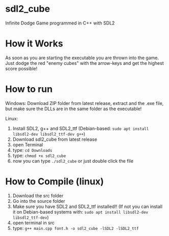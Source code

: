 # sdl2_cube
Infinite Dodge Game programmed in C++ with SDL2

# How it Works
As soon as you are starting the executable you are thrown into the game. Just dodge the red "enemy cubes" with the arrow-keys and get the highest score possible!

# How to run
Windows:
Download ZIP folder from latest release, extract and the .exe file, but make sure the DLLs are in the same folder as the executable!

Linux:
1. Install SDL2, g++ and SDL2_ttf (Debian-based: `sudo apt install libsdl2-dev libsdl2_ttf-dev g++`)
2. Download sdl2_cube from latest release
3. open Terminal
4. type: `cd Downloads`
5. type: `chmod +x sdl2_cube`
6. now you can type `./sdl2_cube` or just double click the file

# How to Compile (linux)
1. Download the src folder
2. Go into the source folder
3. Make sure you have SDL2 and SDL2_ttf installed!! (If not you can install it on Debian-based systems with: `sudo apt install libsdl2-dev libsdl2_ttf-dev`)
4. open terminal in src
5. type: `g++ main.cpp font.h -o sdl2_cube -lSDL2 -lSDL2_ttf`

